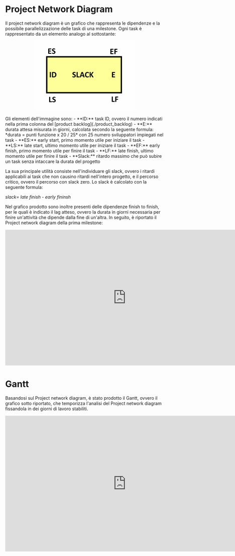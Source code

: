 <!--O-->

# Project Network Diagram

Il project network diagram è un grafico che rappresenta le dipendenze e la possibile parallelizzazione delle task di una milestone.
Ogni task è rappresentato da un elemento analogo al sottostante:
<p align="center"><img src="../../img/gant.png" alt="nodo gant esempio"> </p>
Gli elementi dell'immagine sono:
- **ID:** task ID, ovvero il numero indicati nella prima colonna del [product backlog](./product_backlog)
- **E:** durata attesa misurata in giorni, calcolata secondo la seguente formula: *durata = punti funzione x 20 / 25* con 25 numero sviluppatori impiegati nel task
- **ES:** early start, primo momento utile per iniziare il task
- **LS:** late start, ultimo momento utile per iniziare il task
- **EF:** early finish, primo momento utile per finire il task
- **LF:** late finish, ultimo momento utile per finire il task
- **Slack:** ritardo massimo che può subire un task senza intaccare la durata del progetto

La sua principale utilità consiste nell'individuare gli slack, ovvero i ritardi applicabili ai task che non causino ritardi nell'intero progetto, e il percorso critico, ovvero il percorso con slack zero. Lo slack è calcolato con la seguente formula:

*slack= late finish - early fininsh*

Nel grafico prodotto sono inoltre presenti delle dipendenze finish to finish, per le quali è indicato il lag atteso, ovvero la durata in giorni necessaria per finire un'attività che dipende dalla fine di un'altra.
In seguito, è riportato il Project network diagram della prima milestone:

<iframe width="768" height="432" src="https://miro.com/app/live-embed/uXjVK6cj1v0=/?moveToViewport=-2396,-2099,13088,7104&embedId=579533345156" frameborder="0" scrolling="no" allow="fullscreen; clipboard-read; clipboard-write" allowfullscreen></iframe>

# Gantt

Basandosi sul Project network diagram, è stato prodotto il Gantt, ovvero il grafico sotto riportato, che temporizza l'analisi del Project network diagram fissandola in dei giorni di lavoro stabiliti.

<iframe width="768" height="432" src="https://miro.com/app/live-embed/uXjVK5Pz75g=/?moveToViewport=-1947,2270,5764,2631&embedId=597340757306" frameborder="0" scrolling="no" allow="fullscreen; clipboard-read; clipboard-write" allowfullscreen></iframe>
